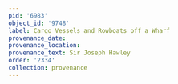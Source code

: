 ```yaml
---
pid: '6983'
object_id: '9748'
label: Cargo Vessels and Rowboats off a Wharf
provenance_date:
provenance_location:
provenance_text: Sir Joseph Hawley
order: '2334'
collection: provenance
---
```


